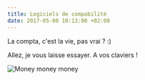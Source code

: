 ```yaml
---
title: Logiciels de compabilité
date: 2017-05-08 10:13:00 +02:00
---
```


La compta, c'est la vie, pas vrai ?  :)

Allez, je vous laisse essayer. A vos claviers !

![Money money money](https://media.giphy.com/media/l0HlIvLpzz624GAUM/giphy.gif)
